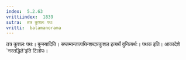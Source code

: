 ```yaml
---
index:  5.2.63
vrittiindex:  1839
sutra:  तत्र कुशलः पथः
vritti:  balamanorama 
---
```


तत्र कुशलः पथः। बुन्स्यादिति। सप्तम्यन्तात्पथिन्शब्दात्कुशल इत्यर्थे वुनित्यर्थः। पथक इति। आकादेशे `नस्तद्धिते'इति टिलोपः। 

